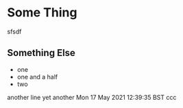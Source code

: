 # Some Thing

sfsdf

## Something Else

- one
- one and a half
- two

another line
yet another
Mon 17 May 2021 12:39:35 BST
ccc
